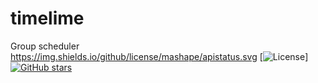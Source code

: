 # timelime
Group scheduler
https://img.shields.io/github/license/mashape/apistatus.svg
[![License](https://img.shields.io/github/license/froothacks/timelime.svg?&label=License)]
[![GitHub stars](https://img.shields.io/github/stars/froothacks/timelime.svg?style=social&label=Star)](https://github.com/froothacks/timelime)
